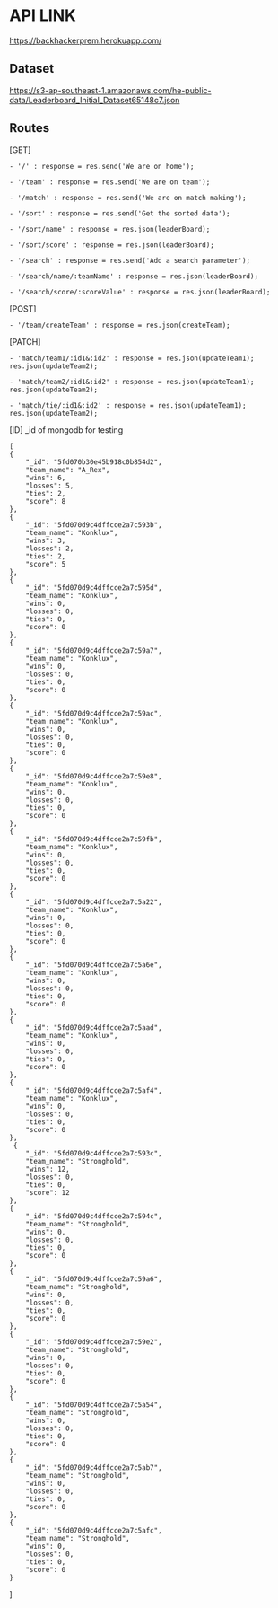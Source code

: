 # API LINK    

https://backhackerprem.herokuapp.com/

## Dataset

https://s3-ap-southeast-1.amazonaws.com/he-public-data/Leaderboard_Initial_Dataset65148c7.json

## Routes

[GET]

    - '/' : response = res.send('We are on home');

    - '/team' : response = res.send('We are on team');

    - '/match' : response = res.send('We are on match making');

    - '/sort' : response = res.send('Get the sorted data');

    - '/sort/name' : response = res.json(leaderBoard);

    - '/sort/score' : response = res.json(leaderBoard);

    - '/search' : response = res.send('Add a search parameter');

    - '/search/name/:teamName' : response = res.json(leaderBoard);

    - '/search/score/:scoreValue' : response = res.json(leaderBoard);


[POST]

    - '/team/createTeam' : response = res.json(createTeam);


[PATCH]

    - 'match/team1/:id1&:id2' : response = res.json(updateTeam1); res.json(updateTeam2);

    - 'match/team2/:id1&:id2' : response = res.json(updateTeam1); res.json(updateTeam2);

    - 'match/tie/:id1&:id2' : response = res.json(updateTeam1); res.json(updateTeam2);


[ID] _id of mongodb for testing


    [
    {
        "_id": "5fd070b30e45b918c0b854d2",
        "team_name": "A_Rex",
        "wins": 6,
        "losses": 5,
        "ties": 2,
        "score": 8
    },
    {
        "_id": "5fd070d9c4dffcce2a7c593b",
        "team_name": "Konklux",
        "wins": 3,
        "losses": 2,
        "ties": 2,
        "score": 5
    },
    {
        "_id": "5fd070d9c4dffcce2a7c595d",
        "team_name": "Konklux",
        "wins": 0,
        "losses": 0,
        "ties": 0,
        "score": 0
    },
    {
        "_id": "5fd070d9c4dffcce2a7c59a7",
        "team_name": "Konklux",
        "wins": 0,
        "losses": 0,
        "ties": 0,
        "score": 0
    },
    {
        "_id": "5fd070d9c4dffcce2a7c59ac",
        "team_name": "Konklux",
        "wins": 0,
        "losses": 0,
        "ties": 0,
        "score": 0
    },
    {
        "_id": "5fd070d9c4dffcce2a7c59e8",
        "team_name": "Konklux",
        "wins": 0,
        "losses": 0,
        "ties": 0,
        "score": 0
    },
    {
        "_id": "5fd070d9c4dffcce2a7c59fb",
        "team_name": "Konklux",
        "wins": 0,
        "losses": 0,
        "ties": 0,
        "score": 0
    },
    {
        "_id": "5fd070d9c4dffcce2a7c5a22",
        "team_name": "Konklux",
        "wins": 0,
        "losses": 0,
        "ties": 0,
        "score": 0
    },
    {
        "_id": "5fd070d9c4dffcce2a7c5a6e",
        "team_name": "Konklux",
        "wins": 0,
        "losses": 0,
        "ties": 0,
        "score": 0
    },
    {
        "_id": "5fd070d9c4dffcce2a7c5aad",
        "team_name": "Konklux",
        "wins": 0,
        "losses": 0,
        "ties": 0,
        "score": 0
    },
    {
        "_id": "5fd070d9c4dffcce2a7c5af4",
        "team_name": "Konklux",
        "wins": 0,
        "losses": 0,
        "ties": 0,
        "score": 0
    },
     {
        "_id": "5fd070d9c4dffcce2a7c593c",
        "team_name": "Stronghold",
        "wins": 12,
        "losses": 0,
        "ties": 0,
        "score": 12
    },
    {
        "_id": "5fd070d9c4dffcce2a7c594c",
        "team_name": "Stronghold",
        "wins": 0,
        "losses": 0,
        "ties": 0,
        "score": 0
    },
    {
        "_id": "5fd070d9c4dffcce2a7c59a6",
        "team_name": "Stronghold",
        "wins": 0,
        "losses": 0,
        "ties": 0,
        "score": 0
    },
    {
        "_id": "5fd070d9c4dffcce2a7c59e2",
        "team_name": "Stronghold",
        "wins": 0,
        "losses": 0,
        "ties": 0,
        "score": 0
    },
    {
        "_id": "5fd070d9c4dffcce2a7c5a54",
        "team_name": "Stronghold",
        "wins": 0,
        "losses": 0,
        "ties": 0,
        "score": 0
    },
    {
        "_id": "5fd070d9c4dffcce2a7c5ab7",
        "team_name": "Stronghold",
        "wins": 0,
        "losses": 0,
        "ties": 0,
        "score": 0
    },
    {
        "_id": "5fd070d9c4dffcce2a7c5afc",
        "team_name": "Stronghold",
        "wins": 0,
        "losses": 0,
        "ties": 0,
        "score": 0
    }
]